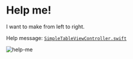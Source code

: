 Help me!
========

I want to make from left to right.

Help message: [`SimpleTableViewController.swift`](https://github.com/devxoul/help-me-rx-tableview-cell-height/blob/master/SimpleTableViewController/SimpleTableViewController.swift#L69-L82)

![help-me](https://cloud.githubusercontent.com/assets/931655/16318512/83bdfb86-39ca-11e6-96de-0b388f11a68a.png)
